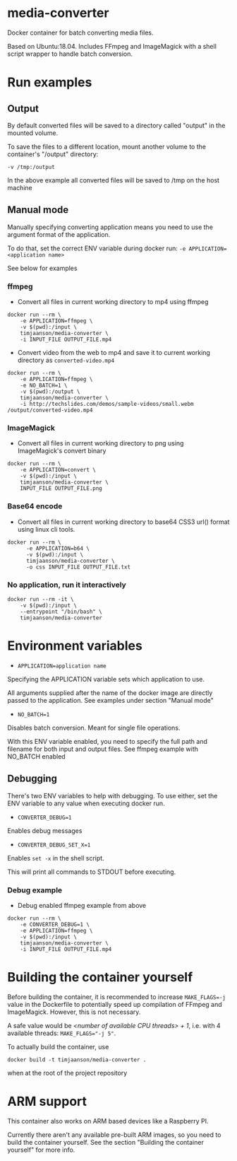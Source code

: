 # media-converter
Docker container for batch converting media files.

Based on Ubuntu:18.04. Includes FFmpeg and ImageMagick with a shell script wrapper to handle batch conversion.

# Run examples

## Output
By default converted files will be saved to a directory called "output" in the mounted volume.

To save the files to a different location, mount another volume to the container's "/output" directory:

  `-v /tmp:/output`

In the above example all converted files will be saved to /tmp on the host machine

## Manual mode
Manually specifying converting application means you need to use the argument format of the application.

To do that, set the correct ENV variable during docker run: `-e APPLICATION=<application name>`

See below for examples

### ffmpeg
* Convert all files in current working directory to mp4 using ffmpeg
```
docker run --rm \
    -e APPLICATION=ffmpeg \
    -v $(pwd):/input \
    timjaanson/media-converter \
    -i INPUT_FILE OUTPUT_FILE.mp4
```

* Convert video from the web to mp4 and save it to current working directory as `converted-video.mp4`
```
docker run --rm \
    -e APPLICATION=ffmpeg \
    -e NO_BATCH=1 \
    -v $(pwd):/output \
    timjaanson/media-converter \
    -i http://techslides.com/demos/sample-videos/small.webm /output/converted-video.mp4
```

### ImageMagick
* Convert all files in current working directory to png using ImageMagick's convert binary
```
docker run --rm \
    -e APPLICATION=convert \
    -v $(pwd):/input \
    timjaanson/media-converter \
    INPUT_FILE OUTPUT_FILE.png
```

### Base64 encode
* Convert all files in current working directory to base64 CSS3 url() format using linux cli tools.
```
docker run --rm \
      -e APPLICATION=b64 \
      -v $(pwd):/input \
      timjaanson/media-converter \
      -o css INPUT_FILE OUTPUT_FILE.txt
```

### No application, run it interactively
```
docker run --rm -it \
    -v $(pwd):/input \
    --entrypoint "/bin/bash" \
    timjaanson/media-converter
```

# Environment variables
* `APPLICATION=application name`

Specifying the APPLICATION variable sets which application to use.

All arguments supplied after the name of the docker image are directly passed to the application. See examples under section "Manual mode"


* `NO_BATCH=1`

Disables batch conversion. Meant for single file operations.

With this ENV variable enabled, you need to specify the full path and filename for both input and output files.
See ffmpeg example with NO_BATCH enabled

## Debugging
There's two ENV variables to help with debugging. 
To use either, set the ENV variable to any value when executing docker run.

* `CONVERTER_DEBUG=1`

Enables debug messages


* `CONVERTER_DEBUG_SET_X=1`

Enables `set -x` in the shell script.

This will print all commands to STDOUT before executing.

### Debug example
* Debug enabled ffmpeg example from above
```
docker run --rm \
    -e CONVERTER_DEBUG=1 \
    -e APPLICATION=ffmpeg \
    -v $(pwd):/input \
    timjaanson/media-converter \
    -i INPUT_FILE OUTPUT_FILE.mp4
```

# Building the container yourself
Before building the container, it is recommended to increase `MAKE_FLAGS=-j` value in the Dockerfile to potentially speed up compilation of FFmpeg and ImageMagick. However, this is not necessary.

A safe value would be *\<number of available CPU threads> + 1*, i.e. with 4 available threads: `MAKE_FLAGS="-j 5"`.


To actually build the container, use
```
docker build -t timjaanson/media-converter .
```
when at the root of the project repository

# ARM support
This container also works on ARM based devices like a Raspberry PI.

Currently there aren't any available pre-built ARM images, so you need to build the container yourself.
See the section "Building the container yourself" for more info.
